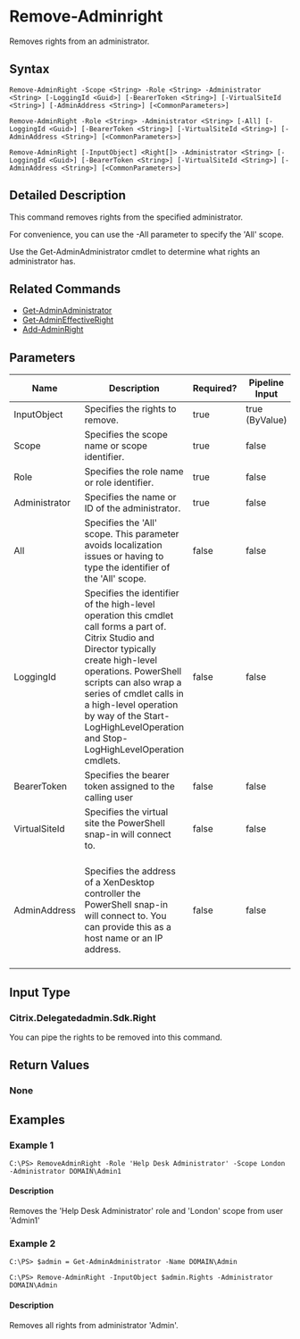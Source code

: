 ﻿
# Remove-Adminright
Removes rights from an administrator.
## Syntax
```
Remove-AdminRight -Scope <String> -Role <String> -Administrator <String> [-LoggingId <Guid>] [-BearerToken <String>] [-VirtualSiteId <String>] [-AdminAddress <String>] [<CommonParameters>]

Remove-AdminRight -Role <String> -Administrator <String> [-All] [-LoggingId <Guid>] [-BearerToken <String>] [-VirtualSiteId <String>] [-AdminAddress <String>] [<CommonParameters>]

Remove-AdminRight [-InputObject] <Right[]> -Administrator <String> [-LoggingId <Guid>] [-BearerToken <String>] [-VirtualSiteId <String>] [-AdminAddress <String>] [<CommonParameters>]
```
## Detailed Description
This command removes rights from the specified administrator.

For convenience, you can use the -All parameter to specify the 'All' scope.

Use the Get-AdminAdministrator cmdlet to determine what rights an administrator has.


## Related Commands

* [Get-AdminAdministrator](./Get-AdminAdministrator/)
* [Get-AdminEffectiveRight](./Get-AdminEffectiveRight/)
* [Add-AdminRight](./Add-AdminRight/)
## Parameters
| Name   | Description | Required? | Pipeline Input | Default Value |
| --- | --- | --- | --- | --- |
| InputObject | Specifies the rights to remove. | true | true (ByValue) |  |
| Scope | Specifies the scope name or scope identifier. | true | false |  |
| Role | Specifies the role name or role identifier. | true | false |  |
| Administrator | Specifies the name or ID of the administrator. | true | false |  |
| All | Specifies the 'All' scope. This parameter avoids localization issues or having to type the identifier of the 'All' scope. | false | false |  |
| LoggingId | Specifies the identifier of the high-level operation this cmdlet call forms a part of. Citrix Studio and Director typically create high-level operations. PowerShell scripts can also wrap a series of cmdlet calls in a high-level operation by way of the Start-LogHighLevelOperation and Stop-LogHighLevelOperation cmdlets. | false | false |  |
| BearerToken | Specifies the bearer token assigned to the calling user | false | false |  |
| VirtualSiteId | Specifies the virtual site the PowerShell snap-in will connect to. | false | false |  |
| AdminAddress | Specifies the address of a XenDesktop controller the PowerShell snap-in will connect to. You can provide this as a host name or an IP address. | false | false | Localhost. Once a value is provided by any cmdlet, this value becomes the default. |

## Input Type

### Citrix.Delegatedadmin.Sdk.Right
You can pipe the rights to be removed into this command.
## Return Values

### None

## Examples

### Example 1
```
C:\PS> RemoveAdminRight -Role 'Help Desk Administrator' -Scope London -Administrator DOMAIN\Admin1
```
#### Description
Removes the 'Help Desk Administrator' role and 'London' scope from user 'Admin1'
### Example 2
```
C:\PS> $admin = Get-AdminAdministrator -Name DOMAIN\Admin

C:\PS> Remove-AdminRight -InputObject $admin.Rights -Administrator DOMAIN\Admin
```
#### Description
Removes all rights from administrator 'Admin'.
